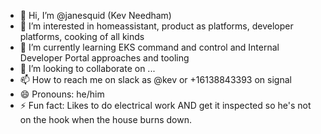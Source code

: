 - 👋 Hi, I’m @janesquid (Kev Needham)
- 👀 I’m interested in homeassistant, product as platforms, developer platforms, cooking of all kinds
- 🌱 I’m currently learning EKS command and control and Internal Developer Portal approaches and tooling
- 💞️ I’m looking to collaborate on ...
- 📫 How to reach me on slack as @kev or +16138843393 on signal
- 😄 Pronouns: he/him
- ⚡ Fun fact: Likes to do electrical work AND get it inspected so he's not on the hook when the house burns down.

<!---
janesquid/janesquid is a ✨ special ✨ repository because its `README.md` (this file) appears on your GitHub profile.
You can click the Preview link to take a look at your changes.
--->
